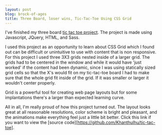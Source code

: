 ```yaml
---
layout: post
blog: brock-of-ages
title: Three Board, loser wins, Tic-Tac-Toe Using CSS Grid
---
```

I've finished my three board [tic tac toe project](https://khanthulhu.github.io/tic-tac-toe/). The project is made using Javascript, JQuery, HTML, and Sass.

I used this project as an opportunity to learn about CSS Grid which I found out can be difficult or unintuitive to use with content that is non responsive. For this project I used three 3X3 grids nested inside of a larger grid. The grids had to be centered in the window and while it would have 'just worked' if the content had been dynamic, since I was using statically sized grid cells so that the X's would fit on my tic-tac-toe board I had to make sure that the whole grid fit inside of the grid. If it was smaller or larger it wouldn't center properly.

Grid is a powerful tool for creating web page layouts but for some implantations there's a larger than expected learning curve.

All in all, I'm really proud of how this project turned out. The layout looks great at all reasonable resolutions, color scheme is bright and pleasant, and the animations make everything feel just a little bit better. Click this link if you want to view the [source code][https://github.com/Khanthulhu/tic-tac-toe].